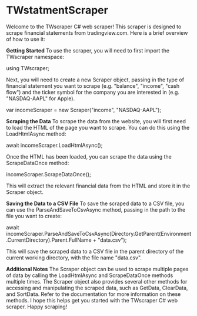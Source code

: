 # TWstatmentScraper
Welcome to the TWscraper C# web scraper! This scraper is designed to scrape financial statements from tradingview.com. Here is a brief overview of how to use it:

**Getting Started**
To use the scraper, you will need to first import the TWscraper namespace:

using TWscraper;

Next, you will need to create a new Scraper object, passing in the type of financial statement you want to scrape (e.g. "balance", "income", "cash flow") and the ticker symbol for the company you are interested in (e.g. "NASDAQ-AAPL" for Apple).

var incomeScraper = new Scraper("income", "NASDAQ-AAPL");

**Scraping the Data**
To scrape the data from the website, you will first need to load the HTML of the page you want to scrape. You can do this using the LoadHtmlAsync method:

await incomeScraper.LoadHtmlAsync();

Once the HTML has been loaded, you can scrape the data using the ScrapeDataOnce method:

incomeScraper.ScrapeDataOnce();

This will extract the relevant financial data from the HTML and store it in the Scraper object.

**Saving the Data to a CSV File**
To save the scraped data to a CSV file, you can use the ParseAndSaveToCsvAsync method, passing in the path to the file you want to create:

await incomeScraper.ParseAndSaveToCsvAsync(Directory.GetParent(Environment.CurrentDirectory).Parent.FullName + "data.csv");

This will save the scraped data to a CSV file in the parent directory of the current working directory, with the file name "data.csv".

**Additional Notes**
The Scraper object can be used to scrape multiple pages of data by calling the LoadHtmlAsync and ScrapeDataOnce methods multiple times.
The Scraper object also provides several other methods for accessing and manipulating the scraped data, such as GetData, ClearData, and SortData. Refer to the documentation for more information on these methods.
I hope this helps get you started with the TWscraper C# web scraper. Happy scraping!
